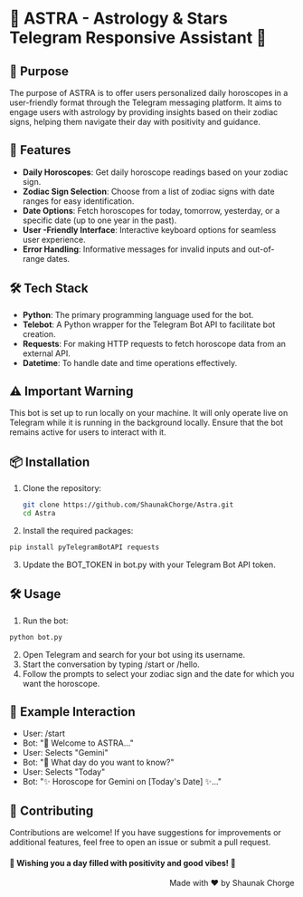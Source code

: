 # 🌟 ASTRA - Astrology & Stars Telegram Responsive Assistant 🌟

## 🎯 Purpose
The purpose of ASTRA is to offer users personalized daily horoscopes in a user-friendly format through the Telegram messaging platform. It aims to engage users with astrology by providing insights based on their zodiac signs, helping them navigate their day with positivity and guidance.

## 🚀 Features
- **Daily Horoscopes**: Get daily horoscope readings based on your zodiac sign.
- **Zodiac Sign Selection**: Choose from a list of zodiac signs with date ranges for easy identification.
- **Date Options**: Fetch horoscopes for today, tomorrow, yesterday, or a specific date (up to one year in the past).
- **User -Friendly Interface**: Interactive keyboard options for seamless user experience.
- **Error Handling**: Informative messages for invalid inputs and out-of-range dates.

## 🛠️ Tech Stack
- **Python**: The primary programming language used for the bot.
- **Telebot**: A Python wrapper for the Telegram Bot API to facilitate bot creation.
- **Requests**: For making HTTP requests to fetch horoscope data from an external API.
- **Datetime**: To handle date and time operations effectively.


## ⚠️ Important Warning
This bot is set up to run locally on your machine. It will only operate live on Telegram while it is running in the background locally. Ensure that the bot remains active for users to interact with it.


## 📦 Installation
1. Clone the repository:
   ```bash
   git clone https://github.com/ShaunakChorge/Astra.git
   cd Astra
   ```

2. Install the required packages:
  ```bash
  pip install pyTelegramBotAPI requests
  ```
3. Update the BOT_TOKEN in bot.py with your Telegram Bot API token.


## 🛠️ Usage
1. Run the bot:
  ```bash
  python bot.py
  ```
2. Open Telegram and search for your bot using its username.
3. Start the conversation by typing /start or /hello.
4. Follow the prompts to select your zodiac sign and the date for which you want the horoscope.


## 📅 Example Interaction
- User: /start
- Bot: "🌟 Welcome to ASTRA..."
- User: Selects "Gemini"
- Bot: "📅 What day do you want to know?"
- User: Selects "Today"
- Bot: "✨ Horoscope for Gemini on [Today's Date] ✨..."

## 🤝 Contributing
Contributions are welcome! If you have suggestions for improvements or additional features, feel free to open an issue or submit a pull request.







#### 🌌 Wishing you a day filled with positivity and good vibes! 🌌

<div align="right">
  <p>Made with ❤️ by Shaunak Chorge</p>
</div>


